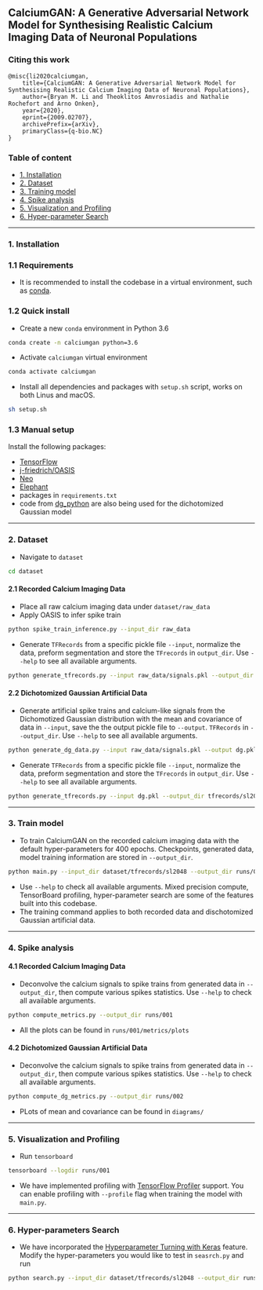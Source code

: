 ## CalciumGAN: A Generative Adversarial Network Model for Synthesising Realistic Calcium Imaging Data of Neuronal Populations

### Citing this work
```
@misc{li2020calciumgan,
    title={CalciumGAN: A Generative Adversarial Network Model for Synthesising Realistic Calcium Imaging Data of Neuronal Populations},
    author={Bryan M. Li and Theoklitos Amvrosiadis and Nathalie Rochefort and Arno Onken},
    year={2020},
    eprint={2009.02707},
    archivePrefix={arXiv},
    primaryClass={q-bio.NC}
}
```

### Table of content
- [1. Installation](#1-installation)
- [2. Dataset](#2-dataset)
- [3. Training model](#3-train-model)
- [4. Spike analysis](#4-spike-analysis)
- [5. Visualization and Profiling](#5-visualization-and-profiling)
- [6. Hyper-parameter Search](#6-hyper-parameters-search)
    
---

### 1. Installation

### 1.1 Requirements
- It is recommended to install the codebase in a virtual environment, 
such as [conda](https://conda.io/en/latest/).

### 1.2 Quick install
- Create a new `conda` environment in Python 3.6
```bash
conda create -n calciumgan python=3.6
```
- Activate `calciumgan` virtual environment
```bash
conda activate calciumgan
```
- Install all dependencies and packages with `setup.sh` script, works on both Linus and macOS.
```bash
sh setup.sh
```

### 1.3 Manual setup
Install the following packages:
- [TensorFlow](https://tensorflow.org)
- [j-friedrich/OASIS](https://github.com/j-friedrich/OASIS)
- [Neo](https://github.com/NeuralEnsemble/python-neo)
- [Elephant](https://github.com/NeuralEnsemble/elephant)
- packages in `requirements.txt`
- code from [dg_python](https://github.com/mackelab/dg_python) are also being 
used for the dichotomized Gaussian model

---

### 2. Dataset
- Navigate to `dataset`
```bash
cd dataset
```

#### 2.1 Recorded Calcium Imaging Data
- Place all raw calcium imaging data under `dataset/raw_data`
- Apply OASIS to infer spike train
```bash
python spike_train_inference.py --input_dir raw_data
```
- Generate `TFRecords` from a specific pickle file `--input`, normalize the 
data, preform segmentation and store the `TFrecords` in `output_dir`. 
Use `--help` to see all available arguments.
```bash
python generate_tfrecords.py --input raw_data/signals.pkl --output_dir tfrecords/sl2048 --sequence_length 2048 --normalize
```

#### 2.2 Dichotomized Gaussian Artificial Data
- Generate artificial spike trains and calcium-like signals from the 
Dichomotized Gaussian distribution with the mean and covariance of data in 
`--input`, save the the output pickle file to `--output`. `TFRecords` in `--output_dir`. Use `--help` to 
see all available arguments.
```bash
python generate_dg_data.py --input raw_data/signals.pkl --output dg.pkl
```
- Generate `TFRecords` from a specific pickle file `--input`, normalize the 
data, preform segmentation and store the `TFrecords` in `output_dir`. 
Use `--help` to see all available arguments.
```bash
python generate_tfrecords.py --input dg.pkl --output_dir tfrecords/sl2048_dg --sequence_length 2048 --normalize
```

---

### 3. Train model
- To train CalciumGAN on the recorded calcium imaging data with the default 
hyper-parameters for 400 epochs. Checkpoints, generated data, model training
information are stored in `--output_dir`.
```bash
python main.py --input_dir dataset/tfrecords/sl2048 --output_dir runs/001 --epochs 400 --batch_size 128 --model wavegan --algoirthm wgan-gp --noise_dim 32 --num_units 64 --kernel_size 24 --strides 2 --phase_shift 10 --layer_norm --mixed_precision --save_generated last 
```
- Use `--help` to check all available arguments. Mixed precision compute, 
TensorBoard profiling, hyper-parameter search are some of the features built 
into this codebase.
- The training command applies to both recorded data and dischotomized 
Gaussian artificial data.

---

### 4. Spike analysis

#### 4.1 Recorded Calcium Imaging Data
- Deconvolve the calcium signals to spike trains from generated data in 
`--output_dir`, then compute various spikes statistics. 
Use `--help` to check all available arguments.
```bash
python compute_metrics.py --output_dir runs/001
```
- All the plots can be found in `runs/001/metrics/plots`

#### 4.2 Dichotomized Gaussian Artificial Data
- Deconvolve the calcium signals to spike trains from generated data in 
`--output_dir`, then compute various spikes statistics. 
Use `--help` to check all available arguments.
```bash
python compute_dg_metrics.py --output_dir runs/002
```
- PLots of mean and covariance can be found in `diagrams/`

---

### 5. Visualization and Profiling
- Run `tensorboard`
```bash
tensorboard --logdir runs/001
```
- We have implemented profiling with 
[TensorFlow Profiler](https://www.tensorflow.org/tensorboard/tensorboard_profiling_keras) support.
You can enable profiling with `--profile` flag when training the model with `main.py`.

---

### 6. Hyper-parameters Search
- We have incorporated the [Hyperparameter Turning with Keras](https://www.tensorflow.org/tensorboard/hyperparameter_tuning_with_hparams) feature. 
Modify the hyper-parameters you would like to test in `seasrch.py` and run
```bash
python search.py --input_dir dataset/tfrecords/sl2048 --output_dir runs/hparams_search --epochs 400 --mixed_precision
```
